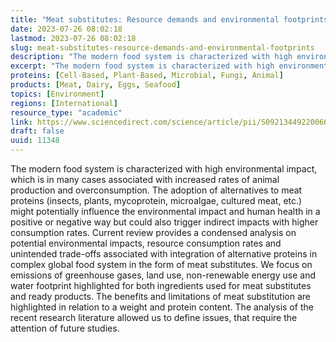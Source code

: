 ```yaml
---
title: "Meat substitutes: Resource demands and environmental footprints"
date: 2023-07-26 08:02:18
lastmod: 2023-07-26 08:02:18
slug: meat-substitutes-resource-demands-and-environmental-footprints
description: "The modern food system is characterized with high environmental impact, which is in many cases associated with increased rates of animal production and overconsumption. The adoption of alternatives to meat proteins (insects, plants, mycoprotein, microalgae, cultured meat, etc.) might potentially influence the environmental impact and human health in a positive or negative way but could also trigger indirect impacts with higher consumption rates."
excerpt: "The modern food system is characterized with high environmental impact, which is in many cases associated with increased rates of animal production and overconsumption. The adoption of alternatives to meat proteins (insects, plants, mycoprotein, microalgae, cultured meat, etc.) might potentially influence the environmental impact and human health in a positive or negative way but could also trigger indirect impacts with higher consumption rates."
proteins: [Cell-Based, Plant-Based, Microbial, Fungi, Animal]
products: [Meat, Dairy, Eggs, Seafood]
topics: [Environment]
regions: [International]
resource_type: "academic"
link: https://www.sciencedirect.com/science/article/pii/S0921344922006632
draft: false
uuid: 11348
---
```

The modern food system is characterized with high environmental impact,
which is in many cases associated with increased rates of animal
production and overconsumption. The adoption of alternatives to meat
proteins (insects, plants, mycoprotein, microalgae, cultured meat, etc.)
might potentially influence the environmental impact and human health in
a positive or negative way but could also trigger indirect impacts with
higher consumption rates. Current review provides a condensed analysis
on potential environmental impacts, resource consumption rates and
unintended trade-offs associated with integration of alternative
proteins in complex global food system in the form of meat substitutes.
We focus on emissions of greenhouse gases, land use, non-renewable
energy use and water footprint highlighted for both ingredients used for
meat substitutes and ready products. The benefits and limitations of
meat substitution are highlighted in relation to a weight and protein
content. The analysis of the recent research literature allowed us to
define issues, that require the attention of future studies.
